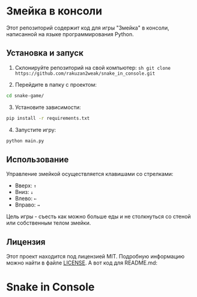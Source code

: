 # Змейка в консоли

Этот репозиторий содержит код для игры "Змейка" в консоли, написанной на языке программирования Python.

## Установка и запуск

1. Склонируйте репозиторий на свой компьютер: ```sh
git clone https://github.com/rakuzan2weak/snake_in_console.git```

2. Перейдите в папку с проектом:
```sh
cd snake-game/
```

3. Установите зависимости:
```sh
pip install -r requirements.txt
```

4. Запустите игру:
```sh
python main.py
```


## Использование

Управление змейкой осуществляется клавишами со стрелками:
- Вверх: `↑`
- Вниз: `↓`
- Влево: `←`
- Вправо: `→`

Цель игры - съесть как можно больше еды и не столкнуться со стеной или собственным телом змейки.

## Лицензия

Этот проект находится под лицензией MIT. Подробную информацию можно найти в файле [LICENSE](LICENSE).
А вот код для README.md:

# Snake in Console

